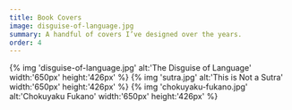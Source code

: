 ```yaml
---
title: Book Covers
image: disguise-of-language.jpg
summary: A handful of covers I’ve designed over the years.
order: 4
---
```


{% img 'disguise-of-language.jpg' alt:'The Disguise of Language' width:'650px' height:'426px' %}
{% img 'sutra.jpg' alt:'This is Not a Sutra' width:'650px' height:'426px' %}
{% img 'chokuyaku-fukano.jpg' alt:'Chokuyaku Fukano' width:'650px' height:'426px' %}
